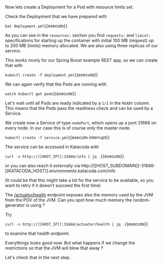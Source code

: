 
Now lets create a Deployment for a Pod with resource limits set.

Check the Deployment that we have prepared with

`bat deployment.yml`{{execute}}

As you can see in the `resources:` section you find `requests:` and `limist:` specifications for starting up the container with initial 100 MB (request) up to 200 MB (limits) memory allocated. We are also using three replicas of our service.

This works nicely for our Spring Boost example REST app, so we can create that with

`kubectl create -f deployment.yml`{{execute}}

We can again verify that the Pods are running with

`watch kubectl get pods`{{execute}}

Let's wait until all Pods are ready indicated by a `1/1` in the `READY` column. This means that the Pods pass the readiness check and can be used by a Service.

We create now a Service of type `nodePort`, which opens up a port 31666 on every node. In our case this is of course only the master node.

`kubectl create -f service.yml`{{execute interrupt}}

The service can be accessed in Katacoda with

`curl -s http://[[HOST_IP]]:31666/info | jq .`{{execute}}

or you can also reach it externally via http://[[HOST_SUBDOMAIN]]-31666-[[KATACODA_HOST]].environments.katacoda.com/info

(It could be that this might take a bit for the service to be available, so you want to retry if it doesn't succeed the first time)

The [/actuator/health](http://[[HOST_SUBDOMAIN]]-31666-[[KATACODA_HOST]].environments.katacoda.com//actuator/health) endpoint exposes also the memory used by the JVM from the POV of the JVM. Can you spot how much memory the random-generator is using ?

Try

`curl -s http://[[HOST_IP]]:31666/actuator/health | jq .`{{execute}}

to examine that health endpoint.

Everythings looks good now. But what happens if we change the restrictions so that the JVM will blow that away ?

Let's check that in the next step.
